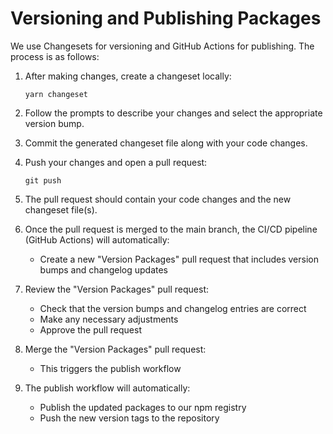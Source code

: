 # Versioning and Publishing Packages

We use Changesets for versioning and GitHub Actions for publishing. The process is as follows:

1. After making changes, create a changeset locally:

   ```
   yarn changeset
   ```

2. Follow the prompts to describe your changes and select the appropriate version bump.
3. Commit the generated changeset file along with your code changes.

4. Push your changes and open a pull request:

   ```
   git push
   ```

5. The pull request should contain your code changes and the new changeset file(s).

6. Once the pull request is merged to the main branch, the CI/CD pipeline (GitHub Actions) will automatically:

   - Create a new "Version Packages" pull request that includes version bumps and changelog updates

7. Review the "Version Packages" pull request:

   - Check that the version bumps and changelog entries are correct
   - Make any necessary adjustments
   - Approve the pull request

8. Merge the "Version Packages" pull request:

   - This triggers the publish workflow

9. The publish workflow will automatically:
   - Publish the updated packages to our npm registry
   - Push the new version tags to the repository